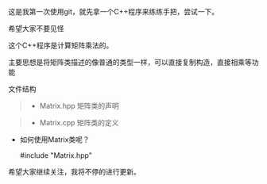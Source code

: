 这是我第一次使用git，就先拿一个C++程序来练练手把，尝试一下。

希望大家不要见怪

这个C++程序是计算矩阵乘法的。

主要思想是将矩阵类描述的像普通的类型一样，可以直接复制构造，直接相乘等功能

文件结构  

> * Matrix.hpp 矩阵类的声明

> * Matrix.cpp 矩阵类的定义

* 如何使用Matrix类呢？

	#include "Matrix.hpp"

希望大家继续关注，我将不停的进行更新。